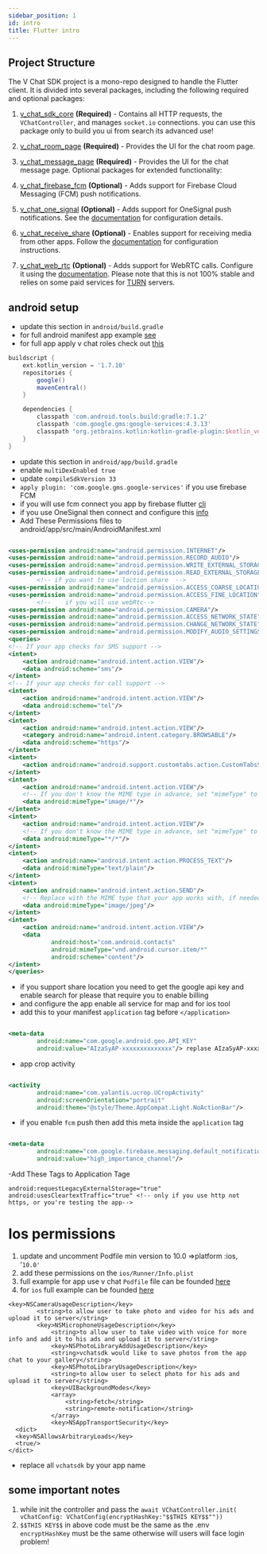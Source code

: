 ```yaml
---
sidebar_position: 1
id: intro
title: Flutter intro
---
```


## Project Structure

The V Chat SDK project is a mono-repo designed to handle the Flutter client. It is divided into several packages,
including the following required and optional packages:

1. [v_chat_sdk_core](https://pub.dev/packages/v_chat_sdk_core) **(Required)** - Contains all HTTP requests,
   the `VChatController`, and manages `socket.io` connections. you can use this package only to build you ui from search
   its advanced use!
2. [v_chat_room_page](https://pub.dev/packages/v_chat_room_page) **(Required)** - Provides the UI for the chat room
   page.
3. [v_chat_message_page](https://pub.dev/packages/v_chat_message_page) **(Required)** - Provides the UI for the chat
   message page.
   Optional packages for extended functionality:

4. [v_chat_firebase_fcm](https://pub.dev/packages/v_chat_firebase_fcm) **(Optional)** - Adds support for Firebase Cloud
   Messaging (FCM)
   push notifications.
5. [v_chat_one_signal](https://pub.dev/packages/v_chat_one_signal) **(Optional)** - Adds support for OneSignal push notifications. See
   the [documentation](https://documentation.onesignal.com/docs/flutter-sdk-setup)  for configuration details.
6. [v_chat_receive_share](https://pub.dev/packages/v_chat_receive_share) **(Optional)** - Enables support for receiving media from
   other apps. Follow the [documentation](https://pub.dev/packages/share_handler) for configuration instructions.
7. [v_chat_web_rtc](https://pub.dev/packages/v_chat_web_rtc) **(Optional)** - Adds support for WebRTC calls. Configure it using
   the [documentation](https://pub.dev/packages/flutter_webrtc). Please note that this is not 100% stable and relies on
   some paid services for [TURN](https://webrtc.org/getting-started/turn-server) servers.

## android setup

- update this section in `android/build.gradle`
- for full android manifest app
  example [see](https://github.com/hatemragab/superup/blob/5924d613fa76e03eee520e65fbaa97c8f052a8ab/apps/super_up_app/android/app/src/main/AndroidManifest.xml)
- for full app apply v chat roles check
  out [this](https://github.com/hatemragab/superup/tree/5924d613fa76e03eee520e65fbaa97c8f052a8ab/apps/super_up_app/android)

```groovy
buildscript {
    ext.kotlin_version = '1.7.10'
    repositories {
        google()
        mavenCentral()
    }

    dependencies {
        classpath 'com.android.tools.build:gradle:7.1.2'
        classpath 'com.google.gms:google-services:4.3.13'
        classpath "org.jetbrains.kotlin:kotlin-gradle-plugin:$kotlin_version"
    }
}
```

- update this section in `android/app/build.gradle`
- enable `multiDexEnabled true`
- update `compileSdkVersion 33`
- `apply plugin: 'com.google.gms.google-services'` if you use firebase FCM
- if you will use fcm connect you app by firebase
  flutter [cli](https://firebase.google.com/docs/flutter/setup?platform=android)
- if you use OneSignal then connect and configure
  this [info](https://documentation.onesignal.com/docs/flutter-sdk-setup)
- Add These Permissions files to android/app/src/main/AndroidManifest.xml

```xml

<uses-permission android:name="android.permission.INTERNET"/>
<uses-permission android:name="android.permission.RECORD_AUDIO"/>
<uses-permission android:name="android.permission.WRITE_EXTERNAL_STORAGE"/>
<uses-permission android:name="android.permission.READ_EXTERNAL_STORAGE"/>
        <!-- if you want to use loction share  -->
<uses-permission android:name="android.permission.ACCESS_COARSE_LOCATION"/>
<uses-permission android:name="android.permission.ACCESS_FINE_LOCATION"/>
        <!--    if you will use webRtc-->
<uses-permission android:name="android.permission.CAMERA"/>
<uses-permission android:name="android.permission.ACCESS_NETWORK_STATE"/>
<uses-permission android:name="android.permission.CHANGE_NETWORK_STATE"/>
<uses-permission android:name="android.permission.MODIFY_AUDIO_SETTINGS"/>
<queries>
<!-- If your app checks for SMS support -->
<intent>
    <action android:name="android.intent.action.VIEW"/>
    <data android:scheme="sms"/>
</intent>
<!-- If your app checks for call support -->
<intent>
    <action android:name="android.intent.action.VIEW"/>
    <data android:scheme="tel"/>
</intent>
<intent>
    <action android:name="android.intent.action.VIEW"/>
    <category android:name="android.intent.category.BROWSABLE"/>
    <data android:scheme="https"/>
</intent>
<intent>
    <action android:name="android.support.customtabs.action.CustomTabsService"/>
</intent>
<intent>
    <action android:name="android.intent.action.VIEW"/>
    <!-- If you don't know the MIME type in advance, set "mimeType" to "*/*". -->
    <data android:mimeType="image/*"/>
</intent>
<intent>
    <action android:name="android.intent.action.VIEW"/>
    <!-- If you don't know the MIME type in advance, set "mimeType" to "*/*". -->
    <data android:mimeType="*/*"/>
</intent>
<intent>
    <action android:name="android.intent.action.PROCESS_TEXT"/>
    <data android:mimeType="text/plain"/>
</intent>
<intent>
    <action android:name="android.intent.action.SEND"/>
    <!-- Replace with the MIME type that your app works with, if needed. -->
    <data android:mimeType="image/jpeg"/>
</intent>
<intent>
    <action android:name="android.intent.action.VIEW"/>
    <data
            android:host="com.android.contacts"
            android:mimeType="vnd.android.cursor.item/*"
            android:scheme="content"/>
</intent>
</queries>
```

- if you support share location you need to get the google api key and enable search for please that require you to
  enable billing
- and configure the app enable all service for map and for ios tool
- add this to your manifest `application` tag before   `</application>`

```xml

<meta-data
        android:name="com.google.android.geo.API_KEY"
        android:value="AIzaSyAP-xxxxxxxxxxxxxx"/> replase AIzaSyAP-xxxxxxxxxxxxxx with your key
```

- app crop activity

```xml

<activity
        android:name="com.yalantis.ucrop.UCropActivity"
        android:screenOrientation="portrait"
        android:theme="@style/Theme.AppCompat.Light.NoActionBar"/>
```

- if you enable `fcm` push then add this meta inside the `application` tag

```xml

<meta-data
        android:name="com.google.firebase.messaging.default_notification_channel_id"
        android:value="high_importance_channel"/>
```

-Add These Tags to Application Tage

```
android:requestLegacyExternalStorage="true"
android:usesCleartextTraffic="true" <!-- only if you use http not https, or you're testing the app-->
```

# Ios permissions

1. update and uncomment Podfile min version to 10.0 =>platform :ios, '`10.0'`
2. add these permissions on the `ios/Runner/Info.plist`
3. full example for app use v chat `Podfile` file can be
   founded [here](https://github.com/hatemragab/superup/blob/5924d613fa76e03eee520e65fbaa97c8f052a8ab/apps/super_up_app/ios/Podfile)
4. for `ios` full example can be
   founded [here](https://github.com/hatemragab/superup/tree/5924d613fa76e03eee520e65fbaa97c8f052a8ab/apps/super_up_app/ios)

```
<key>NSCameraUsageDescription</key>
    	<string>to allow user to take photo and video for his ads and upload it to server</string>
    	<key>NSMicrophoneUsageDescription</key>
        	<string>to allow user to take video with voice for more info and add it to his ads and upload it to server</string>
        	<key>NSPhotoLibraryAddUsageDescription</key>
        	<string>vchatsdk would like to save photos from the app chat to your gallery</string>
        	<key>NSPhotoLibraryUsageDescription</key>
        	<string>to allow user to select photo for his ads and upload it to server</string>
        	<key>UIBackgroundModes</key>
        	<array>
        		<string>fetch</string>
        		<string>remote-notification</string>
        	</array>
        	<key>NSAppTransportSecurity</key>
  <dict>
  <key>NSAllowsArbitraryLoads</key>
  <true/>
</dict>
```

- replace all `vchatsdk` by your app name <br />

## some important notes

1. while init the controller and pass
   the `await VChatController.init( vChatConfig: VChatConfig(encryptHashKey:"$$THIS KEY$$""))`
2. `$$THIS KEY$$` in above code must be the same as the .env `encryptHashKey` must be the same otherwise will users will
   face login problem!
 
